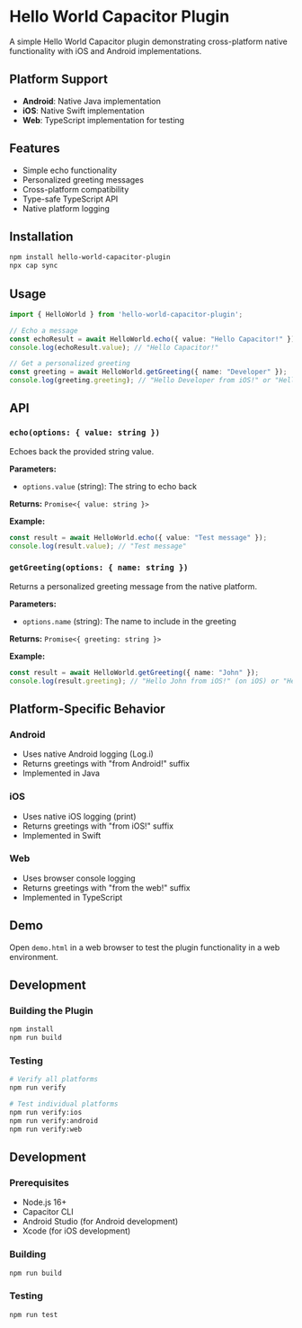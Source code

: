 # Hello World Capacitor Plugin

A simple Hello World Capacitor plugin demonstrating cross-platform native functionality with iOS and Android implementations.

## Platform Support

- **Android**: Native Java implementation
- **iOS**: Native Swift implementation  
- **Web**: TypeScript implementation for testing

## Features

- Simple echo functionality
- Personalized greeting messages
- Cross-platform compatibility
- Type-safe TypeScript API
- Native platform logging

## Installation

```bash
npm install hello-world-capacitor-plugin
npx cap sync
```

## Usage

```typescript
import { HelloWorld } from 'hello-world-capacitor-plugin';

// Echo a message
const echoResult = await HelloWorld.echo({ value: "Hello Capacitor!" });
console.log(echoResult.value); // "Hello Capacitor!"

// Get a personalized greeting
const greeting = await HelloWorld.getGreeting({ name: "Developer" });
console.log(greeting.greeting); // "Hello Developer from iOS!" or "Hello Developer from Android!"
```

## API

### `echo(options: { value: string })`

Echoes back the provided string value.

**Parameters:**
- `options.value` (string): The string to echo back

**Returns:** `Promise<{ value: string }>`

**Example:**
```typescript
const result = await HelloWorld.echo({ value: "Test message" });
console.log(result.value); // "Test message"
```

### `getGreeting(options: { name: string })`

Returns a personalized greeting message from the native platform.

**Parameters:**
- `options.name` (string): The name to include in the greeting

**Returns:** `Promise<{ greeting: string }>`

**Example:**
```typescript
const result = await HelloWorld.getGreeting({ name: "John" });
console.log(result.greeting); // "Hello John from iOS!" (on iOS) or "Hello John from Android!" (on Android)
```

## Platform-Specific Behavior

### Android
- Uses native Android logging (Log.i)
- Returns greetings with "from Android!" suffix
- Implemented in Java

### iOS  
- Uses native iOS logging (print)
- Returns greetings with "from iOS!" suffix
- Implemented in Swift

### Web
- Uses browser console logging
- Returns greetings with "from the web!" suffix
- Implemented in TypeScript

## Demo

Open `demo.html` in a web browser to test the plugin functionality in a web environment.

## Development

### Building the Plugin

```bash
npm install
npm run build
```

### Testing

```bash
# Verify all platforms
npm run verify

# Test individual platforms
npm run verify:ios
npm run verify:android
npm run verify:web
```

## Development

### Prerequisites

- Node.js 16+
- Capacitor CLI
- Android Studio (for Android development)
- Xcode (for iOS development)

### Building

```bash
npm run build
```

### Testing

```bash
npm run test
```
